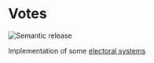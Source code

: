 # Votes

![Semantic release](https://github.com/lzear/votes/workflows/Semantic%20release/badge.svg)

Implementation of some [electoral systems](https://en.wikipedia.org/wiki/Electoral_system)
